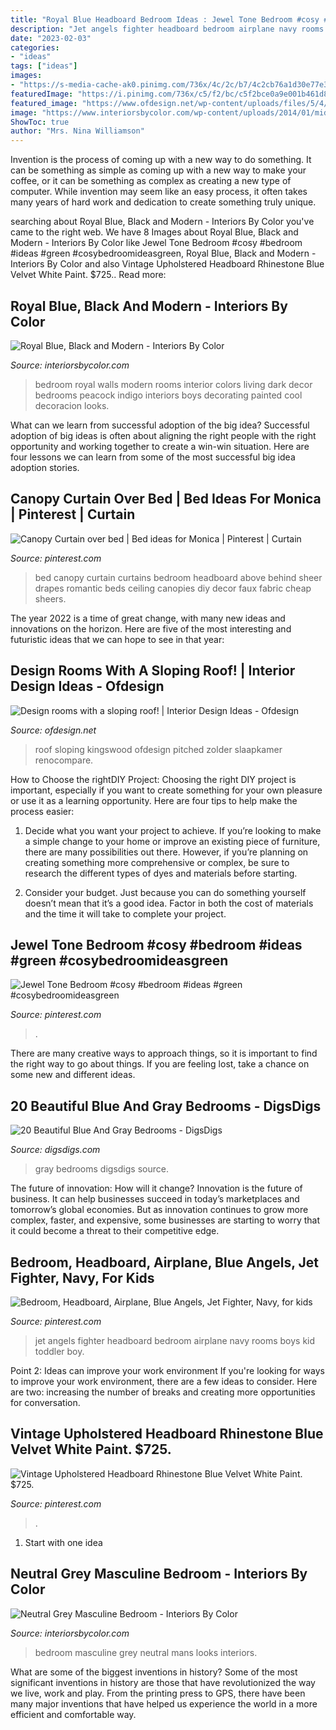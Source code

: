 ```yaml
---
title: "Royal Blue Headboard Bedroom Ideas : Jewel Tone Bedroom #cosy #bedroom #ideas #green #cosybedroomideasgreen"
description: "Jet angels fighter headboard bedroom airplane navy rooms boys kid toddler boy"
date: "2023-02-03"
categories:
- "ideas"
tags: ["ideas"]
images:
- "https://s-media-cache-ak0.pinimg.com/736x/4c/2c/b7/4c2cb76a1d30e77e3f6a2849de2dc174.jpg"
featuredImage: "https://i.pinimg.com/736x/c5/f2/bc/c5f2bce0a9e001b461d8c126e0e0c98b--velvet-headboard-upholstered-headboards.jpg"
featured_image: "https://www.ofdesign.net/wp-content/uploads/files/5/4/1/design-rooms-with-pitched-roof-to-feel-good-22-541.jpeg"
image: "https://www.interiorsbycolor.com/wp-content/uploads/2014/01/mid-grey-mans-bedroom.jpg"
ShowToc: true
author: "Mrs. Nina Williamson"
---
```



Invention is the process of coming up with a new way to do something. It can be something as simple as coming up with a new way to make your coffee, or it can be something as complex as creating a new type of computer. While invention may seem like an easy process, it often takes many years of hard work and dedication to create something truly unique.

	

		
searching about Royal Blue, Black and Modern - Interiors By Color you've came to the right web. We have 8 Images about Royal Blue, Black and Modern - Interiors By Color like Jewel Tone Bedroom #cosy #bedroom #ideas #green #cosybedroomideasgreen, Royal Blue, Black and Modern - Interiors By Color and also Vintage Upholstered Headboard Rhinestone Blue Velvet White Paint. $725.. Read more:
		
    
## Royal Blue, Black And Modern - Interiors By Color

<img loading=lazy src="https://www.interiorsbycolor.com/wp-content/uploads/2014/05/roal-blue-bedroom.jpg" onerror="this.onerror=null;this.src='https://tse4.mm.bing.net/th?id=OIP.eYy33juOCYUZ_9gbbqMaOAHaJ3&amp;pid=15.1';" alt="Royal Blue, Black and Modern - Interiors By Color">

_Source: interiorsbycolor.com_

>bedroom royal walls modern rooms interior colors living dark decor bedrooms peacock indigo interiors boys decorating painted cool decoracion looks. 

	

What can we learn from successful adoption of the big idea?
Successful adoption of big ideas is often about aligning the right people with the right opportunity and working together to create a win-win situation. Here are four lessons we can learn from some of the most successful big idea adoption stories.

    
## Canopy Curtain Over Bed | Bed Ideas For Monica | Pinterest | Curtain

<img loading=lazy src="https://s-media-cache-ak0.pinimg.com/736x/4c/2c/b7/4c2cb76a1d30e77e3f6a2849de2dc174.jpg" onerror="this.onerror=null;this.src='https://tse4.mm.bing.net/th?id=OIP.jsynM1tKqB6BNH6_d62-XQHaLG&amp;pid=15.1';" alt="Canopy Curtain over bed | Bed ideas for Monica | Pinterest | Curtain">

_Source: pinterest.com_

>bed canopy curtain curtains bedroom headboard above behind sheer drapes romantic beds ceiling canopies diy decor faux fabric cheap sheers. 

	

The year 2022 is a time of great change, with many new ideas and innovations on the horizon. Here are five of the most interesting and futuristic ideas that we can hope to see in that year:

    
## Design Rooms With A Sloping Roof! | Interior Design Ideas - Ofdesign

<img loading=lazy src="https://www.ofdesign.net/wp-content/uploads/files/5/4/1/design-rooms-with-pitched-roof-to-feel-good-22-541.jpeg" onerror="this.onerror=null;this.src='https://tse4.mm.bing.net/th?id=OIP.mMju6fV4mRK26X1LZT3r0wHaJ8&amp;pid=15.1';" alt="Design rooms with a sloping roof! | Interior Design Ideas - Ofdesign">

_Source: ofdesign.net_

>roof sloping kingswood ofdesign pitched zolder slaapkamer renocompare. 

	

How to Choose the rightDIY Project:
Choosing the right DIY project is important, especially if you want to create something for your own pleasure or use it as a learning opportunity. Here are four tips to help make the process easier:
1. Decide what you want your project to achieve. If you’re looking to make a simple change to your home or improve an existing piece of furniture, there are many possibilities out there. However, if you’re planning on creating something more comprehensive or complex, be sure to research the different types of dyes and materials before starting.

2. Consider your budget. Just because you can do something yourself doesn’t mean that it’s a good idea. Factor in both the cost of materials and the time it will take to complete your project.

    
## Jewel Tone Bedroom #cosy #bedroom #ideas #green #cosybedroomideasgreen

<img loading=lazy src="https://i.pinimg.com/736x/83/61/0a/83610a156ca586ead19c7aee40e8e2b9.jpg" onerror="this.onerror=null;this.src='https://tse4.mm.bing.net/th?id=OIP.qDCPWXw2cWl_6QDPVX6M_wHaLU&amp;pid=15.1';" alt="Jewel Tone Bedroom #cosy #bedroom #ideas #green #cosybedroomideasgreen">

_Source: pinterest.com_

>. 

	

There are many creative ways to approach things, so it is important to find the right way to go about things. If you are feeling lost, take a chance on some new and different ideas.

    
## 20 Beautiful Blue And Gray Bedrooms - DigsDigs

<img loading=lazy src="http://www.digsdigs.com/photos/beautiful-blue-and-gray-bedrooms-11-554x738.jpg" onerror="this.onerror=null;this.src='https://tse3.mm.bing.net/th?id=OIP.Pq8Eicsk7nQCVjcKKBa5gwHaJ3&amp;pid=15.1';" alt="20 Beautiful Blue And Gray Bedrooms - DigsDigs">

_Source: digsdigs.com_

>gray bedrooms digsdigs source. 

	

The future of innovation: How will it change?
Innovation is the future of business. It can help businesses succeed in today’s marketplaces and tomorrow’s global economies. But as innovation continues to grow more complex, faster, and expensive, some businesses are starting to worry that it could become a threat to their competitive edge.

    
## Bedroom, Headboard, Airplane, Blue Angels, Jet Fighter, Navy, For Kids

<img loading=lazy src="https://i.pinimg.com/736x/60/89/f2/6089f20863fcda2c91e680fd9820cb87--blue-angels-kid-rooms.jpg" onerror="this.onerror=null;this.src='https://tse2.mm.bing.net/th?id=OIP.wbRdYujXV_fPFeHvTpkCLADYEg&amp;pid=15.1';" alt="Bedroom, Headboard, Airplane, Blue Angels, Jet Fighter, Navy, for kids">

_Source: pinterest.com_

>jet angels fighter headboard bedroom airplane navy rooms boys kid toddler boy. 

	

Point 2: Ideas can improve your work environment
If you're looking for ways to improve your work environment, there are a few ideas to consider. Here are two: increasing the number of breaks and creating more opportunities for conversation.

    
## Vintage Upholstered Headboard Rhinestone Blue Velvet White Paint. $725.

<img loading=lazy src="https://i.pinimg.com/736x/c5/f2/bc/c5f2bce0a9e001b461d8c126e0e0c98b--velvet-headboard-upholstered-headboards.jpg" onerror="this.onerror=null;this.src='https://tse1.mm.bing.net/th?id=OIP.xsoYaXgAUfWmz_nyEgAjeQHaJ3&amp;pid=15.1';" alt="Vintage Upholstered Headboard Rhinestone Blue Velvet White Paint. $725.">

_Source: pinterest.com_

>. 

	

 1. Start with one idea

    
## Neutral Grey Masculine Bedroom - Interiors By Color

<img loading=lazy src="https://www.interiorsbycolor.com/wp-content/uploads/2014/01/mid-grey-mans-bedroom.jpg" onerror="this.onerror=null;this.src='https://tse3.mm.bing.net/th?id=OIP.s8d6-NBIknWWuvzm0v82awHaLH&amp;pid=15.1';" alt="Neutral Grey Masculine Bedroom - Interiors By Color">

_Source: interiorsbycolor.com_

>bedroom masculine grey neutral mans looks interiors. 

	

What are some of the biggest inventions in history?
Some of the most significant inventions in history are those that have revolutionized the way we live, work and play. From the printing press to GPS, there have been many major inventions that have helped us experience the world in a more efficient and comfortable way.

